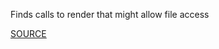 Finds calls to render that might allow file access


[SOURCE](http://brakemanscanner.org/docs/warning_types/)